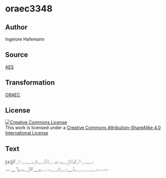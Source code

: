 # oraec3348

## Author

Ingelore Hafemann

## Source

[AES](https://github.com/simondschweitzer/aes)

## Transformation

[ORAEC](https://oraec.github.io/)

## License

<a rel="license" href="http://creativecommons.org/licenses/by-sa/4.0/"><img alt="Creative Commons License" style="border-width:0" src="https://i.creativecommons.org/l/by-sa/4.0/88x31.png" /></a><br />This work is licensed under a <a rel="license" href="http://creativecommons.org/licenses/by-sa/4.0/">Creative Commons Attribution-ShareAlike 4.0 International License</a>

## Text

[⯑]𓏞𓌳𓐙𓂝𓄂𓂝𓎿𓇋𓇋𓐛𓊖𓏏𓏤𓆑𓉺𓇋𓇋𓀻𓌳𓐙𓂝<br>
𓁹𓈖𓅭𓏤𓆑𓋴𓋹𓈖𓐍𓂋𓏏𓆑𓄂𓂝𓈖𓄤𓆑𓂋𓐛𓂝𓄑𓏛<br>
